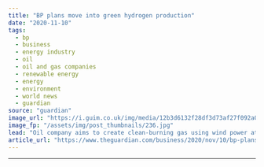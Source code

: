 ```yaml
---
title: "BP plans move into green hydrogen production"
date: "2020-11-10"
tags: 
  - bp
  - business
  - energy industry
  - oil
  - oil and gas companies
  - renewable energy
  - energy
  - environment
  - world news
  - guardian
source: "guardian"
image_url: "https://i.guim.co.uk/img/media/12b3d6132f28df3d73af27f092a05520c10dd935/0_0_3026_1817/master/3026.jpg?width=460&quality=85&auto=format&fit=max&s=f6a66b9cbc2d10cfd1ef7e52417aae4f"
image_fp: "/assets/img/post_thumbnails/236.jpg"
lead: "Oil company aims to create clean-burning gas using wind power at German refineryBP plans to take its first steps into the burgeoning market for green hydrogen alongside the offshore wind developer Ørsted by developing a hydrogen project at one of its..."
article_url: "https://www.theguardian.com/business/2020/nov/10/bp-plans-move-into-green-hydrogen-production"
---
```


---
